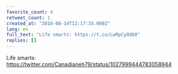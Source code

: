 ```yaml
---
favorite_count: 4
retweet_count: 1
created_at: "2018-08-14T12:17:35.000Z"
lang: en
full_text: "Life smarts: https://t.co/LwRpCyOQ68"
replies: []
---
```


Life smarts: <https://twitter.com/Canadianeh79/status/1027999444783058944>
